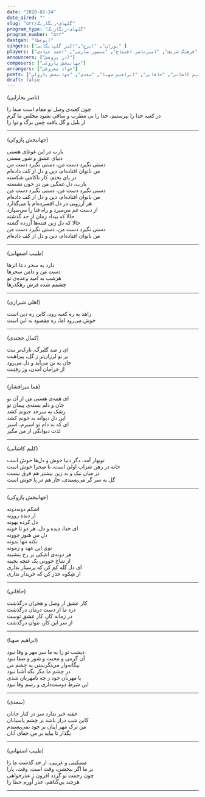 ```yaml
---
date: "2020-02-24"
date_aired: ""
slug: "گلهای-رنگارنگ/۵۲۲"
program_type: "گلهای-رنگارنگ"
program_number: "۵۲۲"
dastgah: "ابوعطا"
singers: ["پوران", "ایرج","اکبر گلپایگانی" ]
players: ["حبیب‌الله بدیعی", "فرهنگ شریف", "امیرناصر افتتاح", "منصور صارمی", "احمد عبادی"]
announcers: ["آذر پژوهش"]
composers: ["جهانبخش پازوکی"]
arrangers: ["جواد معروفی"]
poets: ["ناصر بخارایی", "طبیب اصفهانی", "اهلی شیرازی", "کمال خجندی", "هما میرافشار", "کلیم کاشانی", "خاقانی", "ابراهیم صهبا", "سعدی", "جهانبخش پازوکی"]
draft: false
---
```


(ناصر بخارایی)  

چون کعبه‌ی وصل تو مقام است صفا را  
در کعبه خدا را بپرستیم، خدا را
بی مطرب و ساقی نشود مجلس ما گرم    
از بلبل و گل یافت چمن برگ و نوا را  

---  

(جهانبخش پازوکی)  

یارب در این غوغای هستی  
دنیای عشق و شور مستی  
دستی نگیرد دست من، دستی نگیرد دست من  
من ناتوان افتاده‌ام، دین و دل از کف داده‌ام  
در پای بختم، کار ناکامی شکسته  
یارب، دل غمگین من در خون نشسته  
دستی نگیرد دست من، دستی نگیرد دست من  
من ناتوان افتاده‌ام، دین و دل از کف داده‌ام  
هر آرزویی در دل افسرده‌ام پا می‌گذارد  
از دست غم می‌میرد و راه فنا را می‌سپارد  
حالا که بیداد زمان از حد گذشته  
حالا که دل زین فتنه‌ها آزرده گشته  
دستی نگیرد دست من، دستی نگیرد دست من  
من ناتوان افتاده‌ام، دین و دل از کف داده‌ام  

---  

(طبیب اصفهانی)  

دارد به سحر دعا اثرها  
دست من و دامن سحرها  
هرشب به امید وعده‌ی تو  
چشمم شده فرش رهگذرها  

---  

(اهلی شیرازی)  

زاهد به ره کعبه رود، کاین ره دین است  
خوش می‌رود اما، ره مقصود نه این است  

---  

(کمال خجندی)  

ای ز صد گلبرگ، نازک‌تر تنت  
بر تو لرزان‌تر ز گل، پیراهنت  
جان به تن می‌آید و دل می‌رود  
از خرامان آمدن، وز رفتنت  

---  

(هما میرافشار)  

ای همه‌ی هستی من از آن تو  
جان و دلم بسته‌ی پیمان تو  
رشک به سرحد جنونم کشد  
این دل دیوانه به خونم کشد  
ای که به دام تو اسیرم، اسیر  
لذت دیوانگی از من مگیر  

---  

(کلیم کاشانی)  

نوبهار آمد، دگر دنیا خوش و دل‌ها خوش است  
خانه در رهن شراب اولیٰ است، تا صحرا خوش است  
در میان نیک و بد زین بیشتر هم فرق نیست  
گل به سر گر می‌پسندی، خار هم در پا خوش است  

---  

(جهانبخش پازوکی)  

اشکم دونه‌دونه  
از دیده روونه  
دل کرده بهونه  
ای خدا، دیده و دل، هر دو تا خونه  
دل من هنوز جوونه  
نکنه تنها بمونه  
توی این عهد و زمونه  
هر دونه‌ی اشکی بر رخ بنشینه  
از شاخ جوونی یک غنچه بچینه  
ای دل گله کم کن که پرستار نداری  
از شِکوه حذر کن که خریدار نداری  

---  

(خاقانی)  

کار عشق از وصل و هجران درگذشت  
درد ما از دست درمان درگذشت  
در زمانه کار، کار عشق توست  
از سر این کار، نتوان درگذشت  

---  

(ابراهیم صهبا)  

دیشب تو را به ما سر مهر و وفا نبود  
آن گرمی و محبت و شور و صفا نبود  
بیگانه‌وار می‌نگرستی به چشم من  
در چشم ما مگر نگه آشنا نبود  
با مهربان خود ز چه نامهربان شدی  
این شرط دوست‌داری و رسم وفا نبود  

---  

(سعدی)  

خفته خبر ندارد سر در کنار جانان  
کاین شب دراز باشد بر چشم پاسبانان  
من ترک مهر اینان بر خود نمی‌پسندم  
بگذار تا بیاید بر من جفای آنان  

---  

(طبیب اصفهانی)  

مسکینی و غریبی، از حد گذشت ما را  
بر ما اگر ببخشی، وقت است، وقت، یارا  
چون رحمت تو گردد افزون ز عذرخواهی  
هرچند بی‌گناهم، عذر آورم خطا را  

---
